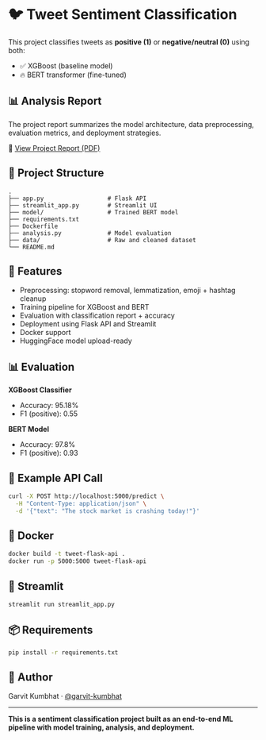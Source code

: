 
# 🐦 Tweet Sentiment Classification

This project classifies tweets as **positive (1)** or **negative/neutral (0)** using both:
- ✅ XGBoost (baseline model)
- 🔥 BERT transformer (fine-tuned)

## 📊 Analysis Report

The project report summarizes the model architecture, data preprocessing, evaluation metrics, and deployment strategies.

📄 [View Project Report (PDF)](./Tweet_Report.pdf)


## 📁 Project Structure

```
.
├── app.py                  # Flask API
├── streamlit_app.py        # Streamlit UI
├── model/                  # Trained BERT model
├── requirements.txt
├── Dockerfile
├── analysis.py             # Model evaluation
├── data/                   # Raw and cleaned dataset
└── README.md
```

## 🚀 Features

- Preprocessing: stopword removal, lemmatization, emoji + hashtag cleanup
- Training pipeline for XGBoost and BERT
- Evaluation with classification report + accuracy
- Deployment using Flask API and Streamlit
- Docker support
- HuggingFace model upload-ready

## 📊 Evaluation

**XGBoost Classifier**
- Accuracy: 95.18%
- F1 (positive): 0.55

**BERT Model**
- Accuracy: 97.8%
- F1 (positive): 0.93

## 🧪 Example API Call

```bash
curl -X POST http://localhost:5000/predict \
  -H "Content-Type: application/json" \
  -d '{"text": "The stock market is crashing today!"}'
```

## 🐳 Docker

```bash
docker build -t tweet-flask-api .
docker run -p 5000:5000 tweet-flask-api
```

## 🧠 Streamlit

```bash
streamlit run streamlit_app.py
```

## 📦 Requirements

```bash
pip install -r requirements.txt
```

## 📝 Author

Garvit Kumbhat · [@garvit-kumbhat](https://github.com/garvit-kumbhat)

---

**This is a sentiment classification project built as an end-to-end ML pipeline with model training, analysis, and deployment.**
